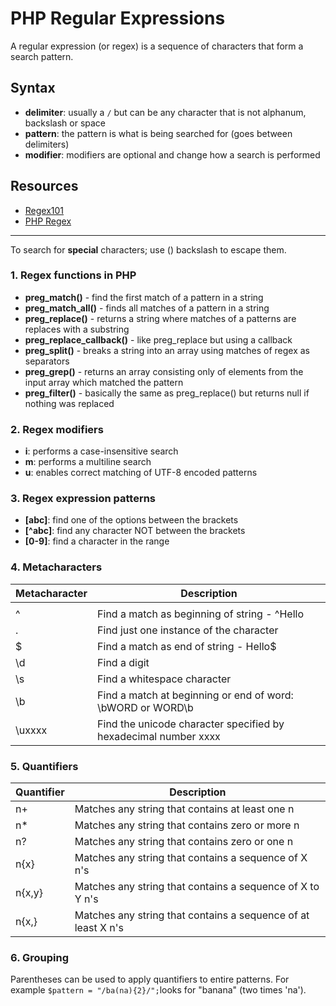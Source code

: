 
# PHP Regular Expressions

A regular expression (or regex) is a sequence of characters that form a search pattern.

## Syntax

- __delimiter__: usually a `/` but can be any character that is not alphanum, backslash or space
- __pattern__: the pattern is what is being searched for (goes between delimiters)
- __modifier__: modifiers are optional and change how a search is performed

## Resources

- [Regex101](https://regex101.com/)
- [PHP Regex](https://www.w3schools.com/php/php_regex.asp)

---

To search for __special__ characters; use (\) backslash to escape them.


### 1. Regex __functions in PHP__

- __preg_match()__ - find the first match of a pattern in a string
- __preg_match_all()__ - finds all matches of a pattern in a string
- __preg_replace()__ - returns a string where matches of a patterns are replaces with a substring
- __preg_replace_callback()__ - like preg_replace but using a callback
- __preg_split()__ - breaks a string into an array using matches of regex as separators
- __preg_grep()__ - returns an array consisting only of elements from the input array which matched the pattern
- __preg_filter()__ - basically the same as preg_replace() but returns null if nothing was replaced

### 2. Regex __modifiers__

- __i__: performs a case-insensitive search
- __m__: performs a multiline search
- __u__: enables correct matching of UTF-8 encoded patterns

### 3. Regex __expression patterns__

- __[abc]__: find one of the options between the brackets
- __[^abc]__: find any character NOT between the brackets
- __[0-9]__: find a character in the range

### 4. __Metacharacters__

| Metacharacter | Description |
| ------------- | ------------- |
| | | Find a match for any one of the patterns separated by | as in: cat|dog|fish  |
| ^ | Find a match as beginning of string - ^Hello |
| . | Find just one instance of the character  |
| $ | Find a match as end of string - Hello$  |
| \d | Find a digit |
| \s | Find a whitespace character |
| \b | Find a match at beginning or end of word: \bWORD or WORD\b |
| \uxxxx | Find the unicode character specified by hexadecimal number xxxx |


### 5. __Quantifiers__

| Quantifier | Description |
| ------------- | ------------- |
| n+ | Matches any string that contains at least one n |
| n* | Matches any string that contains zero or more n |
| n? | Matches any string that contains zero or one n |
| n{x} | Matches any string that contains a sequence of X n's |
| n{x,y} | Matches any string that contains a sequence of X to Y n's |
| n{x,} | Matches any string that contains a sequence of at least X n's |

### 6. __Grouping__

Parentheses can be used to apply quantifiers to entire patterns. For example `$pattern = "/ba(na){2}/";`looks for "banana" (two times 'na').
